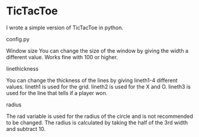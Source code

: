 # TicTacToe
I wrote a simple version of TicTacToe in python.

config.py

Window size
You can change the size of the window by giving the width a different value.
Works fine with 100 or higher.


linethickness

You can change the thickness of the lines by giving lineth1-4 different values.
lineth1 is used for the grid.
lineth2 is used for the X and O.
lineth3 is used for the line that tells if a player won.


radius

The rad variable is used for the radius of the circle and is not recommended to be changed.
The radius is calculated by taking the half of the 3rd width and subtract 10.

